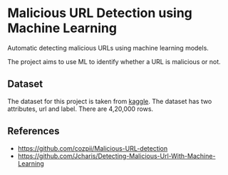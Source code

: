 # Malicious URL Detection using Machine Learning

Automatic detecting malicious URLs using machine learning models.

The project aims to use ML to identify whether a URL is malicious or not. 

## Dataset
The dataset for this project is taken from [kaggle](https://www.kaggle.com/antonyj453/urldataset). The dataset has two attributes, url and label. There are 4,20,000 rows.

## References
* https://github.com/cozpii/Malicious-URL-detection
* https://github.com/Jcharis/Detecting-Malicious-Url-With-Machine-Learning
